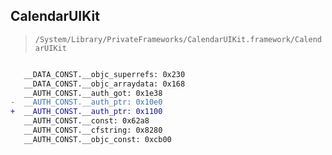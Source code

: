 ## CalendarUIKit

> `/System/Library/PrivateFrameworks/CalendarUIKit.framework/CalendarUIKit`

```diff

   __DATA_CONST.__objc_superrefs: 0x230
   __DATA_CONST.__objc_arraydata: 0x168
   __AUTH_CONST.__auth_got: 0x1e38
-  __AUTH_CONST.__auth_ptr: 0x10e0
+  __AUTH_CONST.__auth_ptr: 0x1100
   __AUTH_CONST.__const: 0x62a8
   __AUTH_CONST.__cfstring: 0x8280
   __AUTH_CONST.__objc_const: 0xcb00

```

